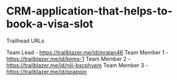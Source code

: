 # CRM-application-that-helps-to-book-a-visa-slot

Trailhead URLs

Team Lead - https://trailblazer.me/id/mrajan46
Team Member 1 - https://trailblazer.me/id/kems-1
Team Member 2 - https://trailblazer.me/id/niii-bscphyem
Team Member 3 - https://trailblazer.me/id/ppappin 
